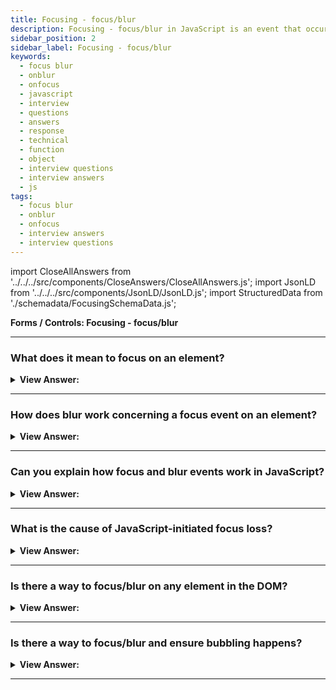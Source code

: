 ```yaml
---
title: Focusing - focus/blur
description: Focusing - focus/blur in JavaScript is an event that occurs when a user focuses on an element. - JavaScript Interview Questions & Answers
sidebar_position: 2
sidebar_label: Focusing - focus/blur
keywords:
  - focus blur
  - onblur
  - onfocus
  - javascript
  - interview
  - questions
  - answers
  - response
  - technical
  - function
  - object
  - interview questions
  - interview answers
  - js
tags:
  - focus blur
  - onblur
  - onfocus
  - interview answers
  - interview questions
---
```


import CloseAllAnswers from '../../../src/components/CloseAnswers/CloseAllAnswers.js';
import JsonLD from '../../../src/components/JsonLD/JsonLD.js';
import StructuredData from './schemadata/FocusingSchemaData.js';

<JsonLD data={StructuredData} />

<head>
  <title>Focusing focus/blur | JavaScript Frontend Phone Interview</title>
</head>

**Forms / Controls: Focusing - focus/blur**

<CloseAllAnswers />

---

### What does it mean to focus on an element?

<details>
  <summary><strong>View Answer:</strong></summary>
  <div>
  <div><strong>Interview Response:</strong> When a user clicks on an element or presses the Tab key on the keyboard, it gains focus. An autofocus HTML property focuses on an element by default when the page loads, as well as other methods of gaining focus. Generally, focusing on an element signifies "prepared to take data here," at which point we may run the code to setup the appropriate functionality.
    </div>
  </div>
</details>

---

### How does blur work concerning a focus event on an element?

<details>
  <summary><strong>View Answer:</strong></summary>
  <div>
  <div><strong>Interview Response:</strong> The moment of losing focus results in a blur. When a user clicks someplace else or presses Tab to go to the next form field, there are other means. Losing the focus generally means: “the data gets entered”, so we can run the code to check it or even save it to the server.
    </div>
  </div>
</details>

---

### Can you explain how focus and blur events work in JavaScript?

<details>
  <summary><strong>View Answer:</strong></summary>
  <div>
  <div><strong>Interview Response:</strong> When the element loses focus, the blur event gets called. After the focus event, a popular solution uses a blur handler to verify if a field gets successfully typed. We can hide validation failures by using the handler. Many validations get implemented in modern HTML utilizing input element attributes such as required, pattern, and others. And they are sometimes just what we require. When we need greater flexibility, we may utilize JavaScript. Also, if the updated value is correct, we could transmit it to the server automatically.
    </div><br />
  <div><strong className="codeExample">Code Example:</strong><br /><br />

  <div></div>

```html
<style>
  .invalid {
    border-color: red;
  }
  #error {
    color: red;
  }
</style>

Your email please: <input type="email" id="input" />

<div id="error"></div>

<script>
  input.onblur = function () {
    if (!input.value.includes('@')) {
      // not email
      input.classList.add('invalid');
      error.innerHTML = 'Please enter a correct email.';
    }
  };

  input.onfocus = function () {
    if (this.classList.contains('invalid')) {
      // remove the "error" indication, because the user wants to re-enter something
      this.classList.remove('invalid');
      error.innerHTML = '';
    }
  };
</script>
```

  </div>
  </div>
</details>

---

### What is the cause of JavaScript-initiated focus loss?

<details>
  <summary><strong>View Answer:</strong></summary>
  <div>
  <div><strong>Interview Response:</strong> A loss of focus can arise for various reasons. One of them is when the visitor navigates away from the page. However, JavaScript itself may be at blame. When an alert attracts attention to itself, the element loses focus (blur event), and when the alert gets dismissed, the focus returns (focus event). When an element gets deleted from the DOM, attention is lost, and if it reinserts, the attention does not return. These features can cause focus/blur handlers to misbehave, triggering when they are not required. The recommended recipe is to use these occurrences with caution. We should avoid generating user-initiated focus loss if we wish to track it.
    </div>
  </div>
</details>

---

### Is there a way to focus/blur on any element in the DOM?

<details>
  <summary><strong>View Answer:</strong></summary>
  <div>
  <div><strong>Interview Response:</strong> Any element becomes focusable if it has tabindex. The value of the attribute is the order number of the element when Tab (or something like that) is used to switch between them.</div><br />
  <div><strong>Technical Response:</strong> Many elements do not allow focusing by default. The list varies slightly between browsers, but one thing is always true: focus/blur support is assured for elements with which a visitor may interact: &#8249;button&#8250;, &#8249;input&#8250;, &#8249;select&#8250;, &#8249;a&#8250;, and others. Elements that exist to format something, such as &#8249;div&#8250;, &#8249;span&#8250;, and table>, on the other hand, are unfocusable by default. The method `elem.focus()` does not affect them, and focus/blur events are never triggered. If an element has a tabindex, it becomes focusable. The property's value is the element's order number when Tab (or anything similar) gets used to transition between them.
  </div><br />
  <div><strong className="codeExample">Code Example:</strong><br /><br />

  <div></div>

```html
<!-- Click the first item and press Tab. -->
<ul>
  <li tabindex="1">One</li>
  <li tabindex="0">Zero</li>
  <li tabindex="2">Two</li>
  <li tabindex="-1">Minus one</li>
</ul>

<style>
  li {
    cursor: pointer;
  }
  :focus {
    outline: 1px dashed green;
  }
</style>
```

  </div>
  </div>
</details>

---

### Is there a way to focus/blur and ensure bubbling happens?

<details>
  <summary><strong>View Answer:</strong></summary>
  <div>
  <div><strong>Interview Response:</strong> Yes, we may take two techniques to ensure bubbling. To begin, there is an amusing historical feature: focus/blur does not bubble up but rather propagates downward during the capture period. Second, there are focusin and focusout events, similar to focus/blur but bubble. It is important to note that they get allocated using 'elem.addEventListener' rather than on&#8249;event&#8250;.
    </div><br />
  <div><strong className="codeExample">Code Example:</strong><br /><br />

  <div></div>

```html
<form id="form">
  <input type="text" name="name" value="Name" />
  <input type="text" name="surname" value="Surname" />
</form>

<style>
  .focused {
    outline: 1px solid red;
  }
</style>

<script>
  form.addEventListener('focusin', () => form.classList.add('focused'));
  form.addEventListener('focusout', () => form.classList.remove('focused'));
</script>
```

:::note
We must assign them with elem.addEventListener rather than on&#8249;event&#8250;.
:::

  </div>
  </div>
</details>

---
